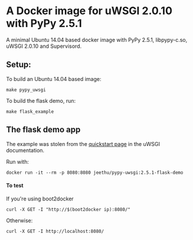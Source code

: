 A Docker image for uWSGI 2.0.10 with PyPy 2.5.1
===============================================

A minimal Ubuntu 14.04 based docker image with PyPy 2.5.1, libpypy-c.so, uWSGI 2.0.10 and Supervisord.

Setup:
---

To build an Ubuntu 14.04 based image:
```
make pypy_uwsgi
```

To build the flask demo, run:
```
make flask_example
```

The flask demo app
---

The example was stolen from the [quickstart page](http://uwsgi-docs.readthedocs.org/en/latest/WSGIquickstart.html#deploying-flask) in the uWSGI documentation.

Run with:
```
docker run -it --rm -p 8080:8080 jeethu/pypy-uwsgi:2.5.1-flask-demo
```

#### To test
If you're using boot2docker

```
curl -X GET -I "http://$(boot2docker ip):8080/"
```

Otherwise:

```
curl -X GET -I http://localhost:8080/
```

